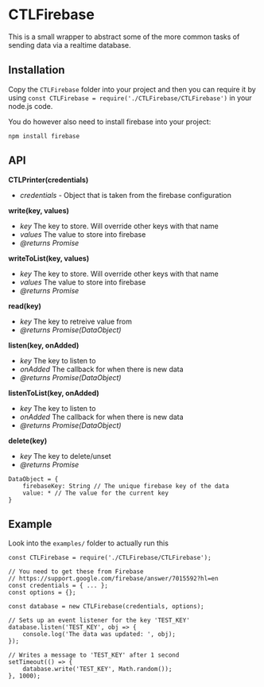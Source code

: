 # CTLFirebase

This is a small wrapper to abstract some of the more common tasks of sending data via a realtime database.

## Installation

Copy the `CTLFirebase` folder into your project and then you can require it by using `const CTLFirebase = require('./CTLFirebase/CTLFirebase')` in your node.js code.

You do however also need to install firebase into your project:

```
npm install firebase
```

## API

**CTLPrinter(credentials)**
- *credentials* - Object that is taken from the firebase configuration


**write(key, values)**
- *key* The key to store. Will override other keys with that name
- *values* The value to store into firebase
- *@returns Promise*


**writeToList(key, values)**
- *key* The key to store. Will override other keys with that name
- *values* The value to store into firebase
- *@returns Promise*


**read(key)**
- *key* The key to retreive value from
- *@returns Promise(DataObject)*


**listen(key, onAdded)**
- *key* The key to listen to
- *onAdded* The callback for when there is new data
- *@returns Promise(DataObject)*


**listenToList(key, onAdded)**
- *key* The key to listen to
- *onAdded* The callback for when there is new data
- *@returns Promise(DataObject)*


**delete(key)**
- *key* The key to delete/unset
- *@returns Promise*


```
DataObject = {
    firebaseKey: String // The unique firebase key of the data
    value: * // The value for the current key
}
```

## Example

Look into the `examples/` folder to actually run this

```
const CTLFirebase = require('./CTLFirebase/CTLFirebase');

// You need to get these from Firebase
// https://support.google.com/firebase/answer/7015592?hl=en
const credentials = { ... };
const options = {};

const database = new CTLFirebase(credentials, options);

// Sets up an event listener for the key 'TEST_KEY'
database.listen('TEST_KEY', obj => {
    console.log('The data was updated: ', obj);
});

// Writes a message to 'TEST_KEY' after 1 second
setTimeout(() => {
    database.write('TEST_KEY', Math.random());
}, 1000);
```